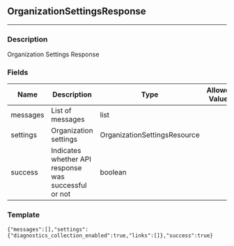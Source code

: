 ## OrganizationSettingsResponse
---
### Description
Organization Settings Response
### Fields
| Name | Description | Type | Allowed Values | Required |
| ---- | ----------- | ---- | -------------- | -------- |
| messages | List of messages | list |  | false |
| settings | Organization settings | OrganizationSettingsResource |  | false |
| success | Indicates whether API response was successful or not | boolean |  | false |
### Template
```
{"messages":[],"settings":{"diagnostics_collection_enabled":true,"links":[]},"success":true}
```
